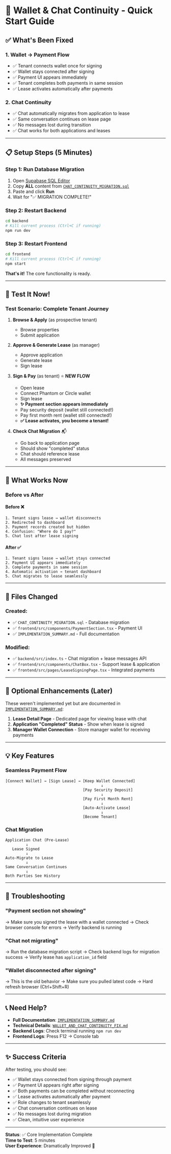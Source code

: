 # 🚀 Wallet & Chat Continuity - Quick Start Guide

## ✅ What's Been Fixed

### 1. Wallet → Payment Flow
- ✅ Tenant connects wallet once for signing
- ✅ Wallet stays connected after signing
- ✅ Payment UI appears immediately
- ✅ Tenant completes both payments in same session
- ✅ Lease activates automatically after payments

### 2. Chat Continuity
- ✅ Chat automatically migrates from application to lease
- ✅ Same conversation continues on lease page
- ✅ No messages lost during transition
- ✅ Chat works for both applications and leases

---

## 📋 Setup Steps (5 Minutes)

### Step 1: Run Database Migration
1. Open [Supabase SQL Editor](https://supabase.com/dashboard/project/_/sql)
2. Copy **ALL** content from [`CHAT_CONTINUITY_MIGRATION.sql`](file:///c:/Users/olumbach/Documents/Rent_Flow/CHAT_CONTINUITY_MIGRATION.sql)
3. Paste and click **Run**
4. Wait for "✅ MIGRATION COMPLETE!"

### Step 2: Restart Backend
```bash
cd backend
# Kill current process (Ctrl+C if running)
npm run dev
```

### Step 3: Restart Frontend
```bash
cd frontend
# Kill current process (Ctrl+C if running)
npm start
```

**That's it!** The core functionality is ready.

---

## 🧪 Test It Now!

### Test Scenario: Complete Tenant Journey

1. **Browse & Apply** (as prospective tenant)
   - Browse properties
   - Submit application

2. **Approve & Generate Lease** (as manager)
   - Approve application
   - Generate lease
   - Sign lease

3. **Sign & Pay** (as tenant) ⭐ **NEW FLOW**
   - Open lease
   - Connect Phantom or Circle wallet
   - Sign lease
   - **✨ Payment section appears immediately**
   - Pay security deposit (wallet still connected!)
   - Pay first month rent (wallet still connected!)
   - **✅ Lease activates, you become a tenant!**

4. **Check Chat Migration** 📬
   - Go back to application page
   - Should show "completed" status
   - Chat should reference lease
   - All messages preserved

---

## 🎯 What Works Now

### Before vs After

#### Before ❌
```
1. Tenant signs lease → wallet disconnects
2. Redirected to dashboard
3. Payment records created but hidden
4. Confusion: "Where do I pay?"
5. Chat lost after lease signing
```

#### After ✅
```
1. Tenant signs lease → wallet stays connected
2. Payment UI appears immediately  
3. Complete payments in same session
4. Automatic activation → tenant dashboard
5. Chat migrates to lease seamlessly
```

---

## 📁 Files Changed

### Created:
- ✅ `CHAT_CONTINUITY_MIGRATION.sql` - Database migration
- ✅ `frontend/src/components/PaymentSection.tsx` - Payment UI
- ✅ `IMPLEMENTATION_SUMMARY.md` - Full documentation

### Modified:
- ✅ `backend/src/index.ts` - Chat migration + lease messages API
- ✅ `frontend/src/components/ChatBox.tsx` - Support lease & application
- ✅ `frontend/src/pages/LeaseSigningPage.tsx` - Integrated payments

---

## 🔮 Optional Enhancements (Later)

These weren't implemented yet but are documented in [`IMPLEMENTATION_SUMMARY.md`](file:///c:/Users/olumbach/Documents/Rent_Flow/IMPLEMENTATION_SUMMARY.md):

1. **Lease Detail Page** - Dedicated page for viewing lease with chat
2. **Application "Completed" Status** - Show when lease is signed
3. **Manager Wallet Connection** - Store manager wallet for receiving payments

---

## 💡 Key Features

### Seamless Payment Flow
```
[Connect Wallet] → [Sign Lease] → [Keep Wallet Connected]
                                          ↓
                                  [Pay Security Deposit]
                                          ↓
                                  [Pay First Month Rent]
                                          ↓
                                  [Auto-Activate Lease]
                                          ↓
                                  [Become Tenant]
```

### Chat Migration
```
Application Chat (Pre-Lease)
         ↓
   Lease Signed
         ↓
Auto-Migrate to Lease
         ↓
Same Conversation Continues
         ↓
Both Parties See History
```

---

## 🐛 Troubleshooting

### "Payment section not showing"
→ Make sure you signed the lease with a wallet connected
→ Check browser console for errors
→ Verify backend is running

### "Chat not migrating"
→ Run the database migration script
→ Check backend logs for migration success
→ Verify lease has `application_id` field

### "Wallet disconnected after signing"
→ This is the old behavior
→ Make sure you pulled latest code
→ Hard refresh browser (Ctrl+Shift+R)

---

## 📞 Need Help?

- **Full Documentation**: [`IMPLEMENTATION_SUMMARY.md`](file:///c:/Users/olumbach/Documents/Rent_Flow/IMPLEMENTATION_SUMMARY.md)
- **Technical Details**: [`WALLET_AND_CHAT_CONTINUITY_FIX.md`](file:///c:/Users/olumbach/Documents/Rent_Flow/WALLET_AND_CHAT_CONTINUITY_FIX.md)
- **Backend Logs**: Check terminal running `npm run dev`
- **Frontend Logs**: Press F12 → Console tab

---

## ✨ Success Criteria

After testing, you should see:

- ✅ Wallet stays connected from signing through payment
- ✅ Payment UI appears right after signing
- ✅ Both payments can be completed without reconnecting
- ✅ Lease activates automatically after payment
- ✅ Role changes to tenant seamlessly
- ✅ Chat conversation continues on lease
- ✅ No messages lost during migration
- ✅ Clean, intuitive user experience

---

**Status**: ✅ Core Implementation Complete  
**Time to Test**: 5 minutes  
**User Experience**: Dramatically Improved 🎉
